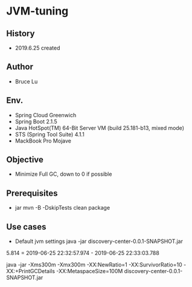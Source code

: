 # JVM-tuning

## History

- 2019.6.25 created

## Author

- Bruce Lu

## Env.

- Spring Cloud Greenwich
- Spring Boot 2.1.5
- Java HotSpot(TM) 64-Bit Server VM (build 25.181-b13, mixed mode)
- STS (Spring Tool Suite) 4.1.1
- MackBook Pro Mojave

## Objective

- Minimize Full GC, down to 0 if possible

## Prerequisites

- jar
mvn -B -DskipTests clean package


## Use cases

- Default jvm settings
java -jar discovery-center-0.0.1-SNAPSHOT.jar

5.814 = 2019-06-25 22:32:57.974 - 2019-06-25 22:33:03.788



java -jar -Xms300m -Xmx300m -XX:NewRatio=1  -XX:SurvivorRatio=10 -XX:+PrintGCDetails  -XX:MetaspaceSize=100M discovery-center-0.0.1-SNAPSHOT.jar




